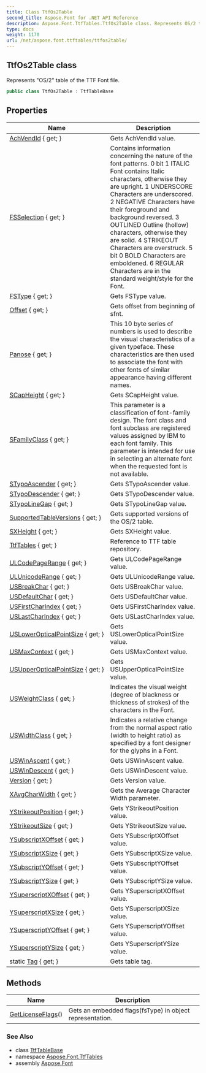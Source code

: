 ```yaml
---
title: Class TtfOs2Table
second_title: Aspose.Font for .NET API Reference
description: Aspose.Font.TtfTables.TtfOs2Table class. Represents OS/2 table of the TTF Font file
type: docs
weight: 1170
url: /net/aspose.font.ttftables/ttfos2table/
---
```

## TtfOs2Table class

Represents "OS/2" table of the TTF Font file.

```csharp
public class TtfOs2Table : TtfTableBase
```

## Properties

| Name | Description |
| --- | --- |
| [AchVendId](../../aspose.font.ttftables/ttfos2table/achvendid/) { get; } | Gets AchVendId value. |
| [FSSelection](../../aspose.font.ttftables/ttfos2table/fsselection/) { get; } | Contains information concerning the nature of the font patterns. 0 bit 1 ITALIC Font contains Italic characters, otherwise they are upright. 1 UNDERSCORE Characters are underscored. 2 NEGATIVE Characters have their foreground and background reversed. 3 OUTLINED Outline (hollow) characters, otherwise they are solid. 4 STRIKEOUT Characters are overstruck. 5 bit 0 BOLD Characters are emboldened. 6 REGULAR Characters are in the standard weight/style for the Font. |
| [FSType](../../aspose.font.ttftables/ttfos2table/fstype/) { get; } | Gets FSType value. |
| [Offset](../../aspose.font.ttftables/ttftablebase/offset/) { get; } | Gets offset from beginning of sfnt. |
| [Panose](../../aspose.font.ttftables/ttfos2table/panose/) { get; } | This 10 byte series of numbers is used to describe the visual characteristics of a given typeface. These characteristics are then used to associate the font with other fonts of similar appearance having different names. |
| [SCapHeight](../../aspose.font.ttftables/ttfos2table/scapheight/) { get; } | Gets SCapHeight value. |
| [SFamilyClass](../../aspose.font.ttftables/ttfos2table/sfamilyclass/) { get; } | This parameter is a classification of font-family design. The font class and font subclass are registered values assigned by IBM to each font family. This parameter is intended for use in selecting an alternate font when the requested font is not available. |
| [STypoAscender](../../aspose.font.ttftables/ttfos2table/stypoascender/) { get; } | Gets STypoAscender value. |
| [STypoDescender](../../aspose.font.ttftables/ttfos2table/stypodescender/) { get; } | Gets STypoDescender value. |
| [STypoLineGap](../../aspose.font.ttftables/ttfos2table/stypolinegap/) { get; } | Gets STypoLineGap value. |
| [SupportedTableVersions](../../aspose.font.ttftables/ttfos2table/supportedtableversions/) { get; } | Gets supported versions of the OS/2 table. |
| [SXHeight](../../aspose.font.ttftables/ttfos2table/sxheight/) { get; } | Gets SXHeight value. |
| [TtfTables](../../aspose.font.ttftables/ttftablebase/ttftables/) { get; } | Reference to TTF table repository. |
| [ULCodePageRange](../../aspose.font.ttftables/ttfos2table/ulcodepagerange/) { get; } | Gets ULCodePageRange value. |
| [ULUnicodeRange](../../aspose.font.ttftables/ttfos2table/ulunicoderange/) { get; } | Gets ULUnicodeRange value. |
| [USBreakChar](../../aspose.font.ttftables/ttfos2table/usbreakchar/) { get; } | Gets USBreakChar value. |
| [USDefaultChar](../../aspose.font.ttftables/ttfos2table/usdefaultchar/) { get; } | Gets USDefaultChar value. |
| [USFirstCharIndex](../../aspose.font.ttftables/ttfos2table/usfirstcharindex/) { get; } | Gets USFirstCharIndex value. |
| [USLastCharIndex](../../aspose.font.ttftables/ttfos2table/uslastcharindex/) { get; } | Gets USLastCharIndex value. |
| [USLowerOpticalPointSize](../../aspose.font.ttftables/ttfos2table/usloweropticalpointsize/) { get; } | Gets USLowerOpticalPointSize value. |
| [USMaxContext](../../aspose.font.ttftables/ttfos2table/usmaxcontext/) { get; } | Gets USMaxContext value. |
| [USUpperOpticalPointSize](../../aspose.font.ttftables/ttfos2table/usupperopticalpointsize/) { get; } | Gets USUpperOpticalPointSize value. |
| [USWeightClass](../../aspose.font.ttftables/ttfos2table/usweightclass/) { get; } | Indicates the visual weight (degree of blackness or thickness of strokes) of the characters in the Font. |
| [USWidthClass](../../aspose.font.ttftables/ttfos2table/uswidthclass/) { get; } | Indicates a relative change from the normal aspect ratio (width to height ratio) as specified by a font designer for the glyphs in a Font. |
| [USWinAscent](../../aspose.font.ttftables/ttfos2table/uswinascent/) { get; } | Gets USWinAscent value. |
| [USWinDescent](../../aspose.font.ttftables/ttfos2table/uswindescent/) { get; } | Gets USWinDescent value. |
| [Version](../../aspose.font.ttftables/ttfos2table/version/) { get; } | Gets Version value. |
| [XAvgCharWidth](../../aspose.font.ttftables/ttfos2table/xavgcharwidth/) { get; } | Gets the Average Character Width parameter. |
| [YStrikeoutPosition](../../aspose.font.ttftables/ttfos2table/ystrikeoutposition/) { get; } | Gets YStrikeoutPosition value. |
| [YStrikeoutSize](../../aspose.font.ttftables/ttfos2table/ystrikeoutsize/) { get; } | Gets YStrikeoutSize value. |
| [YSubscriptXOffset](../../aspose.font.ttftables/ttfos2table/ysubscriptxoffset/) { get; } | Gets YSubscriptXOffset value. |
| [YSubscriptXSize](../../aspose.font.ttftables/ttfos2table/ysubscriptxsize/) { get; } | Gets YSubscriptXSize value. |
| [YSubscriptYOffset](../../aspose.font.ttftables/ttfos2table/ysubscriptyoffset/) { get; } | Gets YSubscriptYOffset value. |
| [YSubscriptYSize](../../aspose.font.ttftables/ttfos2table/ysubscriptysize/) { get; } | Gets YSubscriptYSize value. |
| [YSuperscriptXOffset](../../aspose.font.ttftables/ttfos2table/ysuperscriptxoffset/) { get; } | Gets YSuperscriptXOffset value. |
| [YSuperscriptXSize](../../aspose.font.ttftables/ttfos2table/ysuperscriptxsize/) { get; } | Gets YSuperscriptXSize value. |
| [YSuperscriptYOffset](../../aspose.font.ttftables/ttfos2table/ysuperscriptyoffset/) { get; } | Gets YSuperscriptYOffset value. |
| [YSuperscriptYSize](../../aspose.font.ttftables/ttfos2table/ysuperscriptysize/) { get; } | Gets YSuperscriptYSize value. |
| static [Tag](../../aspose.font.ttftables/ttfos2table/tag/) { get; } | Gets table tag. |

## Methods

| Name | Description |
| --- | --- |
| [GetLicenseFlags](../../aspose.font.ttftables/ttfos2table/getlicenseflags/)() | Gets an embedded flags(fsType) in object representation. |

### See Also

* class [TtfTableBase](../ttftablebase/)
* namespace [Aspose.Font.TtfTables](../../aspose.font.ttftables/)
* assembly [Aspose.Font](../../)


